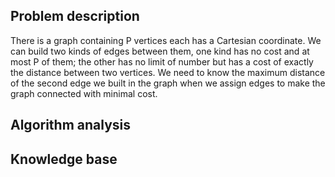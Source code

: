 ## Problem description

There is a graph containing P vertices each has a Cartesian coordinate. We can build two kinds of edges between them, one kind has no cost and at most P of them; the other has no limit of number but has a cost of exactly the distance between two vertices. We need to know the maximum distance of the second edge we built in the graph when we assign edges to make the graph connected with minimal cost.

## Algorithm analysis



## Knowledge base

